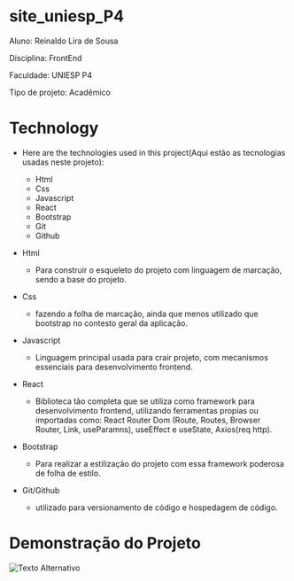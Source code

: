 # site_uniesp_P4
Aluno: Reinaldo Lira de Sousa

Disciplina: FrontEnd 

Faculdade: UNIESP   P4

Tipo de projeto: Acadêmico

# Technology
* Here are the technologies used in this project(Aqui estão as tecnologias usadas neste projeto):

   * Html
   * Css
   * Javascript
   * React
   * Bootstrap
   * Git
   * Github

* Html
   * Para construir o esqueleto do projeto com linguagem de marcação, sendo a base do projeto.
* Css
   * fazendo a folha de marcação, ainda que menos utilizado que bootstrap no contesto geral da aplicação. 

* Javascript
   * Linguagem principal usada para crair projeto, com mecanismos essenciais para desenvolvimento frontend. 

* React
  * Biblioteca tão completa que se utiliza como framework para desenvolvimento frontend, utilizando ferramentas propias ou importadas como: React Router Dom (Route, Routes, Browser Router, Link, useParamns), useEffect e useState, Axios(req http).
  
* Bootstrap
  * Para realizar a estilização do projeto com essa framework poderosa de folha de estilo.

* Git/Github
  * utilizado para versionamento de código e hospedagem de código.

# Demonstração do Projeto

![Texto Alternativo](https://github.com/reinaldolds/site_uniesp_P4/main/public/static/prints/home-site.png
)

